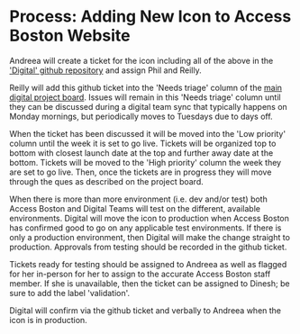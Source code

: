 # Process: Adding New Icon to Access Boston Website

Andreea will create a ticket for the icon including all of the above in the ['Digital' github repository](https://github.com/CityOfBoston/digital/issues) and assign Phil and Reilly. 

Reilly will add this github ticket into the 'Needs triage' column of the [main digital project board](https://github.com/orgs/CityOfBoston/projects/23). Issues will remain in this 'Needs triage' column until they can be discussed during a digital team sync that typically happens on Monday mornings, but periodically moves to Tuesdays due to days off.

When the ticket has been discussed it will be moved into the 'Low priority' column until the week it is set to go live. Tickets will be organized top to bottom with closest launch date at the top and further away date at the bottom. Tickets will be moved to the 'High priority' column the week they are set to go live. Then, once the tickets are in progress they will move through the ques as described on the project board. 

When there is more than more environment \(i.e. dev and/or test\) both Access Boston and Digital Teams will test on the different, available environments. Digital will move the icon to production when Access Boston has confirmed good to go on any applicable test environments. If there is only a production environment, then Digital will make the change straight to production. Approvals from testing should be recorded in the github ticket.

Tickets ready for testing should be assigned to Andreea as well as flagged for her in-person for her to assign to the accurate Access Boston staff member. If she is unavailable, then the ticket can be assigned to Dinesh; be sure to add the label 'validation'.

Digital will confirm via the github ticket and verbally to Andreea when the icon is in production.

